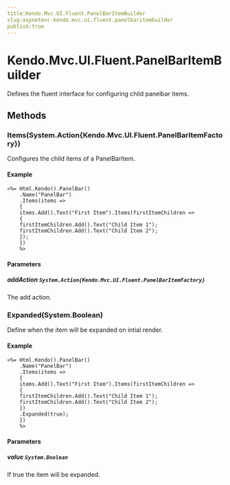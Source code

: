 ```yaml
---
title:Kendo.Mvc.UI.Fluent.PanelBarItemBuilder
slug:aspnetmvc-kendo.mvc.ui.fluent.panelbaritembuilder
publish:true
---
```


# Kendo.Mvc.UI.Fluent.PanelBarItemBuilder

Defines the fluent interface for configuring child panelbar items.

## Methods

### Items(System.Action{Kendo.Mvc.UI.Fluent.PanelBarItemFactory})
Configures the child items of a PanelBarItem.

#### Example
    <%= Html.Kendo().PanelBar()
        .Name("PanelBar")
        .Items(items =>
        {
        items.Add().Text("First Item").Items(firstItemChildren =>
        {
        firstItemChildren.Add().Text("Child Item 1");
        firstItemChildren.Add().Text("Child Item 2");
        });
        })
        %>

#### Parameters

##### addAction `System.Action{Kendo.Mvc.UI.Fluent.PanelBarItemFactory}`
The add action.

### Expanded(System.Boolean)
Define when the item will be expanded on intial render.

#### Example
    <%= Html.Kendo().PanelBar()
        .Name("PanelBar")
        .Items(items =>
        {
        items.Add().Text("First Item").Items(firstItemChildren =>
        {
        firstItemChildren.Add().Text("Child Item 1");
        firstItemChildren.Add().Text("Child Item 2");
        })
        .Expanded(true);
        })
        %>

#### Parameters

##### value `System.Boolean`
If true the item will be expanded.